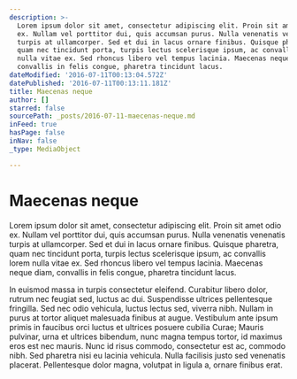 ```yaml
---
description: >-
  Lorem ipsum dolor sit amet, consectetur adipiscing elit. Proin sit amet odio
  ex. Nullam vel porttitor dui, quis accumsan purus. Nulla venenatis venenatis
  turpis at ullamcorper. Sed et dui in lacus ornare finibus. Quisque pharetra,
  quam nec tincidunt porta, turpis lectus scelerisque ipsum, ac convallis lorem
  nulla vitae ex. Sed rhoncus libero vel tempus lacinia. Maecenas neque diam,
  convallis in felis congue, pharetra tincidunt lacus.
dateModified: '2016-07-11T00:13:04.572Z'
datePublished: '2016-07-11T00:13:11.181Z'
title: Maecenas neque
author: []
starred: false
sourcePath: _posts/2016-07-11-maecenas-neque.md
inFeed: true
hasPage: false
inNav: false
_type: MediaObject

---
```

# Maecenas neque

Lorem ipsum dolor sit amet, consectetur adipiscing elit. Proin sit amet odio ex. Nullam vel porttitor dui, quis accumsan purus. Nulla venenatis venenatis turpis at ullamcorper. Sed et dui in lacus ornare finibus. Quisque pharetra, quam nec tincidunt porta, turpis lectus scelerisque ipsum, ac convallis lorem nulla vitae ex. Sed rhoncus libero vel tempus lacinia. Maecenas neque diam, convallis in felis congue, pharetra tincidunt lacus.

In euismod massa in turpis consectetur eleifend. Curabitur libero dolor, rutrum nec feugiat sed, luctus ac dui. Suspendisse ultrices pellentesque fringilla. Sed nec odio vehicula, luctus lectus sed, viverra nibh. Nullam in purus at tortor aliquet malesuada finibus at augue. Vestibulum ante ipsum primis in faucibus orci luctus et ultrices posuere cubilia Curae; Mauris pulvinar, urna et ultrices bibendum, nunc magna tempus tortor, id maximus eros est nec mauris. Nunc id risus commodo, consectetur est ac, commodo nibh. Sed pharetra nisi eu lacinia vehicula. Nulla facilisis justo sed venenatis placerat. Pellentesque dolor magna, volutpat in ligula a, ornare finibus erat.